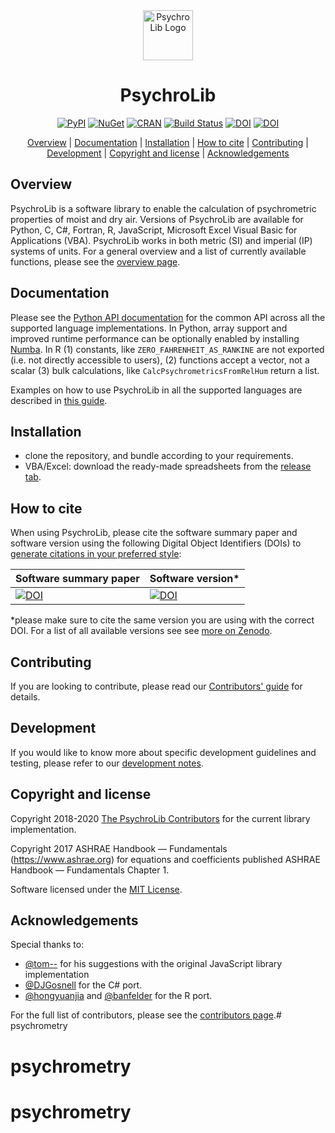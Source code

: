 <div align="center">
<img src="assets/psychrolib_logo.svg" alt="PsychroLib Logo" height="80" width="80"> 

<!-- omit in toc -->
# PsychroLib

[![PyPI](https://img.shields.io/pypi/v/psychrolib)](https://pypi.org/project/PsychroLib) [![NuGet](https://img.shields.io/nuget/v/PsychroLib.svg?maxAge=600)](https://www.nuget.org/packages/PsychroLib) [![CRAN](https://www.r-pkg.org/badges/version/psychrolib)](https://cran.r-project.org/package=psychrolib) [![Build Status](https://travis-ci.com/psychrometrics/psychrolib.svg?branch=master)](https://travis-ci.com/psychrometrics/psychrolib) [![DOI](https://joss.theoj.org/papers/10.21105/joss.01137/status.svg)](https://doi.org/10.21105/joss.01137) [![DOI](https://zenodo.org/badge/DOI/10.5281/zenodo.2537945.svg)](https://doi.org/10.5281/zenodo.2537945)

[Overview](#overview) | [Documentation](#documentation) | [Installation](#installation) | [How to cite](#how-to-cite) | [Contributing](#contributing) | [Development](#development) | [Copyright and license](#copyright-and-license) | [Acknowledgements](#acknowledgements)

</div>


## Overview

PsychroLib is a software library to enable the calculation of psychrometric properties of moist and dry air. Versions of PsychroLib are available for Python, C, C#, Fortran, R, JavaScript, Microsoft Excel Visual Basic for Applications (VBA). PsychroLib works in both metric (SI) and imperial (IP) systems of units. For a general overview and a list of currently available functions, please see the [overview page](docs/overview.md).


## Documentation

Please see the [Python API documentation](https://psychrometrics.github.io/psychrolib/api_docs.html) for the common API across all the supported language implementations. In Python, array support and improved runtime performance can be optionally enabled by installing [Numba](https://numba.pydata.org/). In R (1) constants, like `ZERO_FAHRENHEIT_AS_RANKINE` are not exported (i.e. not directly accessible to users), (2) functions accept a vector, not a scalar (3) bulk calculations, like `CalcPsychrometricsFromRelHum` return a list.

Examples on how to use PsychroLib in all the supported languages are described in [this guide](docs/examples.md).


## Installation

-  clone the repository, and bundle according to your requirements.
- VBA/Excel: download the ready-made spreadsheets from the [release tab](https://github.com/psychrometrics/psychrolib/releases).


## How to cite

When using PsychroLib, please cite the software summary paper and software version using the following Digital Object Identifiers (DOIs) to [generate citations in your preferred style](https://citation.crosscite.org/):

| Software summary paper                                                                                                  | Software version*                                                                                                  |
| ----------------------------------------------------------------------------------------------------------- | --------------------------------------------------------------------------------------------------------- |
| [![DOI](https://joss.theoj.org/papers/10.21105/joss.01137/status.svg)](https://doi.org/10.21105/joss.01137) | [![DOI](https://zenodo.org/badge/DOI/10.5281/zenodo.2537945.svg)](https://doi.org/10.5281/zenodo.2537945) |

*please make sure to cite the same version you are using with the correct DOI. For a list of all available versions see see [more on Zenodo]((https://doi.org/10.5281/zenodo.2537945)).


## Contributing

If you are looking to contribute, please read our [Contributors' guide](CONTRIBUTING.md) for details.


## Development

If you would like to know more about specific development guidelines and testing, please refer to our [development notes](DEVELOP.md).


## Copyright and license

Copyright 2018-2020 [The PsychroLib Contributors](https://github.com/psychrometrics/psychrolib/graphs/contributors) for the current library implementation.

Copyright 2017 ASHRAE Handbook — Fundamentals (https://www.ashrae.org) for equations and coefficients published ASHRAE Handbook — Fundamentals Chapter 1.

Software licensed under the [MIT License](LICENSE.txt).


## Acknowledgements

Special thanks to:
- [@tom--](https://github.com/tom--) for his suggestions with the original JavaScript library implementation
- [@DJGosnell](https://github.com/DJGosnell) for the C# port.
- [@hongyuanjia](https://github.com/hongyuanjia) and [@banfelder](https://github.com/banfelder) for the R port.

For the full list of contributors, please see the [contributors page](https://github.com/psychrometrics/psychrolib/graphs/contributors).# psychrometry
# psychrometry
# psychrometry
